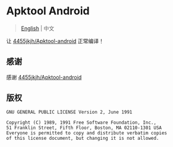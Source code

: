 # Apktool Android

> [English](README.md) | 中文

让 [4455jkjh/Apktool-android](https://github.com/4455jkjh/Apktool-android) 正常编译！


## 感谢

感谢 [4455jkjh/Apktool-android](https://github.com/4455jkjh/Apktool-android)


## 版权
```agsl
GNU GENERAL PUBLIC LICENSE Version 2, June 1991

Copyright (C) 1989, 1991 Free Software Foundation, Inc.,
51 Franklin Street, Fifth Floor, Boston, MA 02110-1301 USA
Everyone is permitted to copy and distribute verbatim copies
of this license document, but changing it is not allowed.
```
